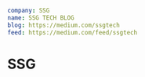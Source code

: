 ```yaml
company: SSG
name: SSG TECH BLOG
blog: https://medium.com/ssgtech
feed: https://medium.com/feed/ssgtech
```

# SSG
